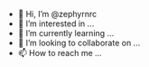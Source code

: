 - 👋 Hi, I’m @zephyrnrc
- 👀 I’m interested in ...
- 🌱 I’m currently learning ...
- 💞️ I’m looking to collaborate on ...
- 📫 How to reach me ...

<!---
zephyrnrc/zephyrnrc is a ✨ special ✨ repository because its `README.md` (this file) appears on your GitHub profile.
You can click the Preview link to take a look at your changes.
--->

